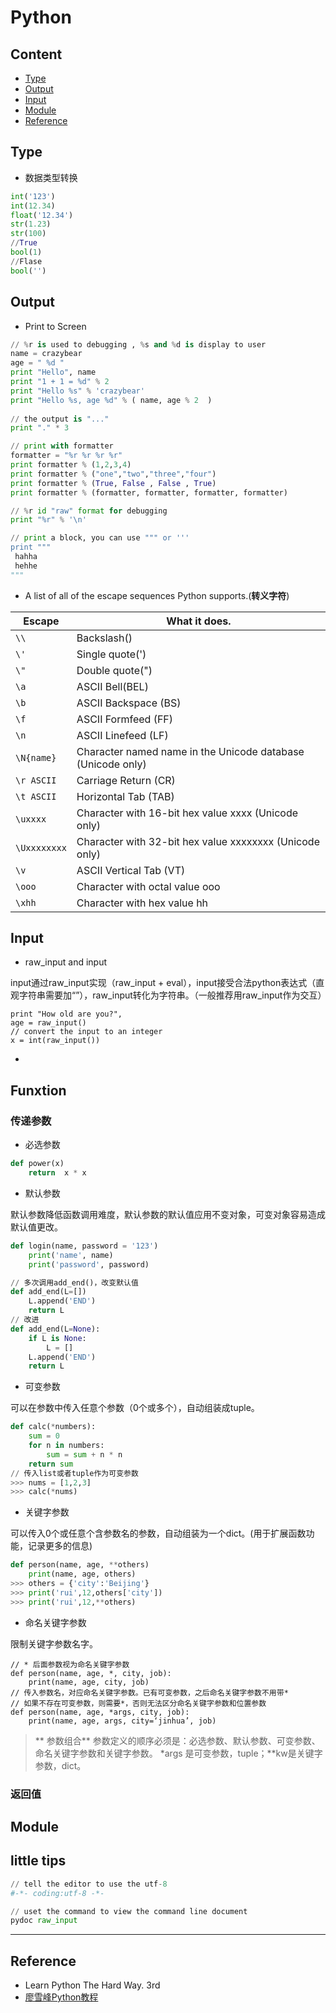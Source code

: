 # Python
## Content
* [Type](#type)
* [Output](#output)
* [Input](#input)
* [Module](#module)
* [Reference](#reference)

## Type

- 数据类型转换

```py
int('123')
int(12.34)
float('12.34')
str(1.23)
str(100)
//True
bool(1)
//Flase
bool('')
```




## Output
- Print to Screen

```py
// %r is used to debugging , %s and %d is display to user
name = crazybear
age = " %d "
print "Hello", name
print "1 + 1 = %d" % 2
print "Hello %s" % 'crazybear'
print "Hello %s, age %d" % ( name, age % 2  )
 
// the output is "..."
print "." * 3

// print with formatter
formatter = "%r %r %r %r"
print formatter % (1,2,3,4)
print formatter % ("one","two","three","four")
print formatter % (True, False , False , True)
print formatter % (formatter, formatter, formatter, formatter)

// %r id "raw" format for debugging
print "%r" % '\n'

// print a block, you can use """ or '''
print """
 hahha
 hehhe
"""

```
- A list of all of the escape sequences Python supports.(**转义字符**)

|Escape|What it does.|
|----|----|
|`\\`|Backslash()|
|`\'`|Single quote(')|
|`\"`|Double quote(")|
|`\a`|ASCII Bell(BEL)|
|`\b`|ASCII Backspace (BS)|
|`\f`|ASCII Formfeed (FF)|
|`\n`|ASCII Linefeed (LF)|
|`\N{name}`|Character named name in the Unicode database (Unicode only)|
|`\r ASCII`|Carriage Return (CR)|
|`\t ASCII`|Horizontal Tab (TAB)|
|`\uxxxx`|Character with 16-bit hex value xxxx (Unicode only)|
|`\Uxxxxxxxx`|Character with 32-bit hex value xxxxxxxx (Unicode only)|
|`\v`|ASCII Vertical Tab (VT)|
|`\ooo`|Character with octal value ooo|
|`\xhh`|Character with hex value hh|

## Input
- raw_input and input 

input通过raw_input实现（raw_input + eval），input接受合法python表达式（直观字符串需要加“”），raw_input转化为字符串。（一般推荐用raw_input作为交互）

```
print "How old are you?",
age = raw_input()
// convert the input to an integer 
x = int(raw_input())

```
- 
## Funxtion
### 传递参数
- 必选参数

```py
def power(x)
    return  x * x
```

- 默认参数

默认参数降低函数调用难度，默认参数的默认值应用不变对象，可变对象容易造成默认值更改。

```py
def login(name, password = '123')
    print('name', name)
    print('password', password)

// 多次调用add_end()，改变默认值 
def add_end(L=[])
    L.append('END')
    return L
// 改进
def add_end(L=None):
    if L is None:
        L = []
    L.append('END')
    return L
```

- 可变参数

可以在参数中传入任意个参数（0个或多个），自动组装成tuple。

```py
def calc(*numbers):
    sum = 0
    for n in numbers:
        sum = sum + n * n
    return sum
// 传入list或者tuple作为可变参数
>>> nums = [1,2,3]
>>> calc(*nums)
```

- 关键字参数

可以传入0个或任意个含参数名的参数，自动组装为一个dict。(用于扩展函数功能，记录更多的信息)

```py
def person(name, age, **others)
    print(name, age, others)
>>> others = {'city':'Beijing'}
>>> print('rui',12,others['city'])
>>> print('rui',12,**others)

```
- 命名关键字参数

限制关键字参数名字。

```
// * 后面参数视为命名关键字参数
def person(name, age, *, city, job):
    print(name, age, city, job)
// 传入参数名，对应命名关键字参数。已有可变参数，之后命名关键字参数不用带*
// 如果不存在可变参数，则需要*，否则无法区分命名关键字参数和位置参数
def person(name, age, *args, city, job):
    print(name, age, args, city=‘jinhua’, job)

```

> ** 参数组合**
> 参数定义的顺序必须是：必选参数、默认参数、可变参数、命名关键字参数和关键字参数。
> *args 是可变参数，tuple；**kw是关键字参数，dict。

### 返回值



## Module


## little tips

```py
// tell the editor to use the utf-8
#-*- coding:utf-8 -*-

// uset the command to view the command line document
pydoc raw_input

```




***
## Reference
- Learn Python The Hard Way. 3rd
- [廖雪峰Python教程](https://www.liaoxuefeng.com/wiki/0014316089557264a6b348958f449949df42a6d3a2e542c000/0014316784721058975e02b46cc45cb836bb0827607738d000)
